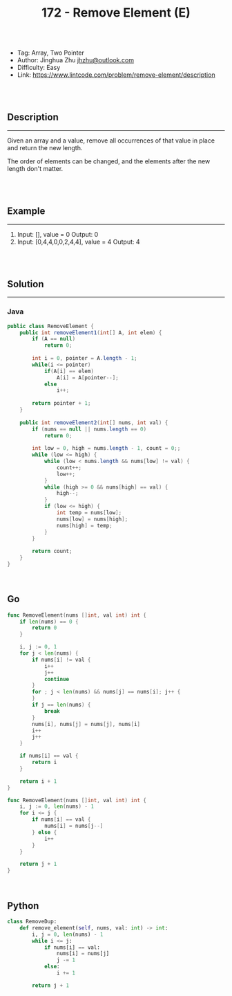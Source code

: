 # <center>172 - Remove Element (E)</center> 



<br></br>

* Tag: Array, Two Pointer
* Author: Jinghua Zhu <jhzhu@outlook.com>
* Difficulty: Easy
* Link: https://www.lintcode.com/problem/remove-element/description

<br></br>



## Description
----
Given an array and a value, remove all occurrences of that value in place and return the new length.

The order of elements can be changed, and the elements after the new length don't matter.

<br></br>



## Example
----
1. Input: [], value = 0 Output: 0
2. Input:  [0,4,4,0,0,2,4,4], value = 4 Output: 4

<br></br>



## Solution
----
### Java
```java
public class RemoveElement {
    public int removeElement1(int[] A, int elem) {
    	if (A == null)
    		return 0;
    	
        int i = 0, pointer = A.length - 1;
        while(i <= pointer)
            if(A[i] == elem)
                A[i] = A[pointer--];
            else
                i++;
        
        return pointer + 1;
    }
	
    public int removeElement2(int[] nums, int val) {
        if (nums == null || nums.length == 0)
            return 0;
        
        int low = 0, high = nums.length - 1, count = 0;;
        while (low <= high) {
            while (low < nums.length && nums[low] != val) {
            	count++;
                low++;
            }
            while (high >= 0 && nums[high] == val) {
                high--;
            }
            if (low <= high) {
                int temp = nums[low];
                nums[low] = nums[high];
                nums[high] = temp;
            }
        }
        
        return count;
    }
}
```

<br>


## Go
```go
func RemoveElement(nums []int, val int) int {
	if len(nums) == 0 {
		return 0
	}

	i, j := 0, 1
	for j < len(nums) {
		if nums[i] != val {
			i++
			j++
			continue
		}
		for ; j < len(nums) && nums[j] == nums[i]; j++ {
		}
		if j == len(nums) {
			break
		}
		nums[i], nums[j] = nums[j], nums[i]
		i++
		j++
	}

	if nums[i] == val {
		return i
	}

	return i + 1
}
```

```go
func RemoveElement(nums []int, val int) int {
	i, j := 0, len(nums) - 1
	for i <= j {
		if nums[i] == val {
			nums[i] = nums[j--]
		} else {
			i++
		}
	}

	return j + 1
}
```

<br>


## Python
```python
class RemoveDup:
    def remove_element(self, nums, val: int) -> int:
        i, j = 0, len(nums) - 1
        while i <= j:
            if nums[i] == val:
                nums[i] = nums[j]
                j -= 1
            else:
                i += 1

        return j + 1
```
